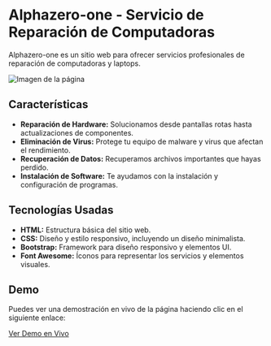 # Alphazero-one - Servicio de Reparación de Computadoras

Alphazero-one es un sitio web para ofrecer servicios profesionales de reparación de computadoras y laptops.

![Imagen de la página](https://github.com/GeekyPawz/alphazero/blob/main/imgs/demo.png?raw=true)

## Características

- **Reparación de Hardware:** Solucionamos desde pantallas rotas hasta actualizaciones de componentes.
- **Eliminación de Virus:** Protege tu equipo de malware y virus que afectan el rendimiento.
- **Recuperación de Datos:** Recuperamos archivos importantes que hayas perdido.
- **Instalación de Software:** Te ayudamos con la instalación y configuración de programas.

## Tecnologías Usadas

- **HTML:** Estructura básica del sitio web.
- **CSS:** Diseño y estilo responsivo, incluyendo un diseño minimalista.
- **Bootstrap:** Framework para diseño responsivo y elementos UI.
- **Font Awesome:** Íconos para representar los servicios y elementos visuales.


## Demo

Puedes ver una demostración en vivo de la página haciendo clic en el siguiente enlace:

[Ver Demo en Vivo](https://geekypawz.github.io/alphazero/)
